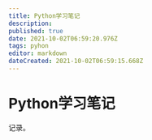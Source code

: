```yaml
---
title: Python学习笔记
description: 
published: true
date: 2021-10-02T06:59:20.976Z
tags: pyhon
editor: markdown
dateCreated: 2021-10-02T06:59:15.668Z
---
```


# Python学习笔记

记录。